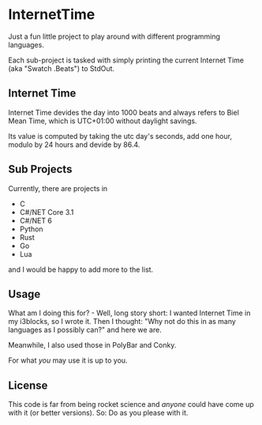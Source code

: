 # InternetTime

Just a fun little project to play around with different 
programming languages.

Each sub-project is tasked with simply printing the current 
Internet Time (aka "Swatch .Beats") to StdOut.

## Internet Time

Internet Time devides the day into 1000 beats and always 
refers to Biel Mean Time, which is UTC+01:00 without daylight
savings.

Its value is computed by taking the utc day's seconds, add one hour,
modulo by 24 hours and devide by 86.4.

## Sub Projects

Currently, there are projects in 

- C
- C#/NET Core 3.1
- C#/NET 6
- Python
- Rust
- Go
- Lua

and I would be happy to add more to the list.

## Usage

What am I doing this for? - Well, long story short:
I wanted Internet Time in my i3blocks, so I wrote it.
Then I thought: "Why not do this in as many languages 
as I possibly can?" and here we are.

Meanwhile, I also used those in PolyBar and Conky.

For what *you* may use it is up to you.

## License

This code is far from being rocket science and _anyone_ could have
come up with it (or better versions). So: Do as you please with it.

